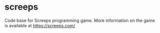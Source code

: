 # screeps
Code base for Screeps programming game. More information on the game is available at https://screeps.com/ 
